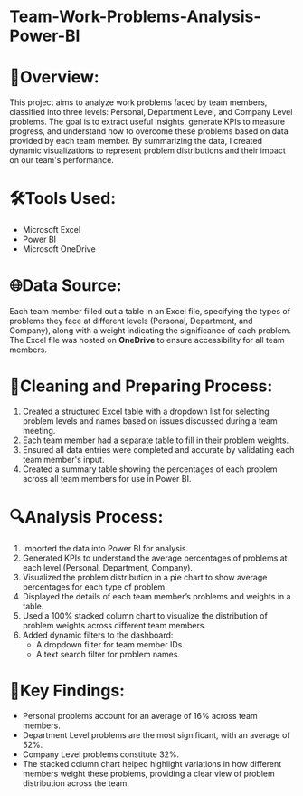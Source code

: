 # Team-Work-Problems-Analysis-Power-BI
# 📝Overview:
This project aims to analyze work problems faced by team members, classified into three levels: Personal, Department Level, and Company Level problems. The goal is to extract useful insights, generate KPIs to measure progress, and understand how to overcome these problems based on data provided by each team member. By summarizing the data, I created dynamic visualizations to represent problem distributions and their impact on our team's performance.
# 🛠️Tools Used:
- Microsoft Excel <br />
- Power BI <br />
- Microsoft OneDrive <br />
# 🌐Data Source:
Each team member filled out a table in an Excel file, specifying the types of problems they face at different levels (Personal, Department, and Company), along with a weight indicating the significance of each problem. The Excel file was hosted on **OneDrive** to ensure accessibility for all team members.
# 🧹Cleaning and Preparing Process:
1. Created a structured Excel table with a dropdown list for selecting problem levels and names based on issues discussed during a team meeting. <br />
2. Each team member had a separate table to fill in their problem weights. <br />
3. Ensured all data entries were completed and accurate by validating each team member's input. <br />
4. Created a summary table showing the percentages of each problem across all team members for use in Power BI. <br />
# 🔍Analysis Process:
1. Imported the data into Power BI for analysis. <br />
2. Generated KPIs to understand the average percentages of problems at each level (Personal, Department, Company). <br />
3. Visualized the problem distribution in a pie chart to show average percentages for each type of problem. <br />
4. Displayed the details of each team member’s problems and weights in a table. <br />
5. Used a 100% stacked column chart to visualize the distribution of problem weights across different team members. <br />
6. Added dynamic filters to the dashboard: <br />
   - A dropdown filter for team member IDs. <br />
   - A text search filter for problem names. <br />
# 📌Key Findings:
- Personal problems account for an average of 16% across team members. <br />
- Department Level problems are the most significant, with an average of 52%. <br />
- Company Level problems constitute 32%. <br />
- The stacked column chart helped highlight variations in how different members weight these problems, providing a clear view of problem distribution across the team. <br />
